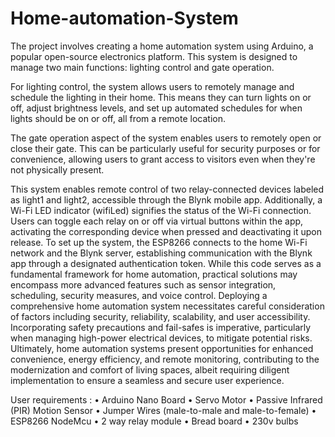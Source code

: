 # Home-automation-System
The project involves creating a home automation system using Arduino, a popular open-source electronics platform. This system is designed to manage two main functions: lighting control and gate operation.

For lighting control, the system allows users to remotely manage and schedule the lighting in their home. This means they can turn lights on or off, adjust brightness levels, and set up automated schedules for when lights should be on or off, all from a remote location.

The gate operation aspect of the system enables users to remotely open or close their gate. This can be particularly useful for security purposes or for convenience, allowing users to grant access to visitors even when they're not physically present.

This system enables remote control of two relay-connected devices labeled as light1 and light2, accessible through the Blynk mobile app.
Additionally, a Wi-Fi LED indicator (wifiLed) signifies the status of the Wi-Fi connection. Users can toggle each relay on or off via virtual buttons within the app, activating the corresponding device when pressed and deactivating it upon release. To set up the system, the ESP8266 connects to the home Wi-Fi network and the Blynk server, establishing communication with the Blynk app through a designated authentication token. While this code serves as a fundamental framework for home automation, practical solutions may encompass more advanced features such as sensor integration, scheduling, security measures, and voice control. Deploying a comprehensive home automation system necessitates careful consideration of factors including security, reliability, scalability, and user accessibility. Incorporating safety precautions and fail-safes is imperative, particularly when managing high-power electrical devices, to mitigate potential risks. Ultimately, home automation systems present opportunities for enhanced convenience, energy efficiency, and remote monitoring, contributing to the modernization and comfort of living spaces, albeit requiring diligent implementation to ensure a seamless and secure user experience.

User requirements : 
•	Arduino Nano Board 
•	Servo Motor
•	Passive Infrared (PIR) Motion Sensor
•	Jumper Wires (male-to-male and male-to-female)
•	ESP8266 NodeMcu
•	2 way relay module
•	Bread board
•	230v bulbs


